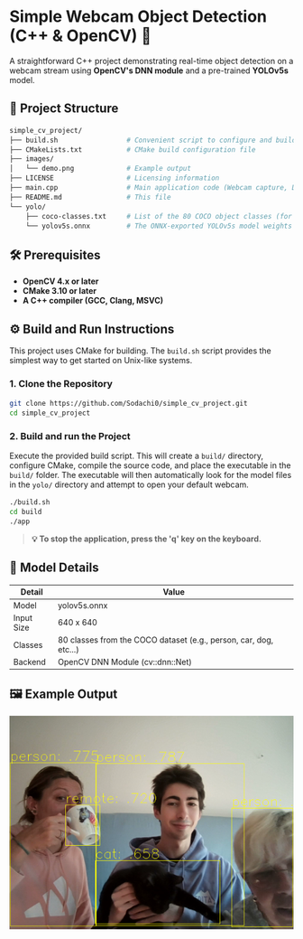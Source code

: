 # Simple Webcam Object Detection (C++ & OpenCV) 🚀

A straightforward C++ project demonstrating real-time object detection on a webcam stream using **OpenCV's DNN module** and a pre-trained **YOLOv5s** model.

## 📂 Project Structure

```bash
simple_cv_project/
├── build.sh                 # Convenient script to configure and build the project
├── CMakeLists.txt           # CMake build configuration file
├── images/
│   └── demo.png             # Example output
├── LICENSE                  # Licensing information
├── main.cpp                 # Main application code (Webcam capture, DNN inference, post-processing)
├── README.md                # This file
└── yolo/
    ├── coco-classes.txt     # List of the 80 COCO object classes (for labeling detections)
    └── yolov5s.onnx         # The ONNX-exported YOLOv5s model weights
```

## 🛠️ Prerequisites

- **OpenCV 4.x or later**
- **CMake 3.10 or later**
- **A C++ compiler (GCC, Clang, MSVC)**

## ⚙️ Build and Run Instructions

This project uses CMake for building. The `build.sh` script provides the simplest way to get started on Unix-like systems.

### 1. Clone the Repository

```bash
git clone https://github.com/Sodachi0/simple_cv_project.git
cd simple_cv_project
```

### 2. Build and run the Project

Execute the provided build script. This will create a `build/` directory, configure CMake, compile the source code, and place the executable in the `build/` folder. The executable will then automatically look for the model files in the `yolo/` directory and attempt to open your default webcam.

```bash
./build.sh
cd build
./app
```

> **💡 To stop the application, press the 'q' key on the keyboard.**

## 🧠 Model Details

| Detail     | Value                                                             |
|------------|-------------------------------------------------------------------|
| Model      | yolov5s.onnx                                                      |
| Input Size | 640 x 640                                                         |
| Classes    | 80 classes from the COCO dataset (e.g., person, car, dog, etc...) |
| Backend    | OpenCV DNN Module (cv::dnn::Net)                                  |

## 🖼️ Example Output

![example](images/demo.png)
